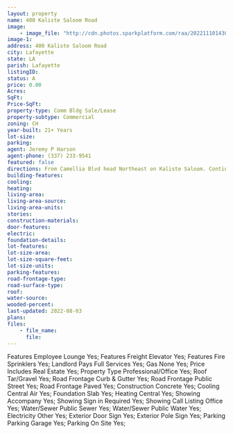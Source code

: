 ```yaml
---
layout: property
name: 400 Kaliste Saloom Road
image:
    - image_file: "http://cdn.photos.sparkplatform.com/raa/20221110143057176469000000.jpg"
image-1:
address: 400 Kaliste Saloom Road
city: Lafayette
state: LA
parish: Lafayette
listingID: 
status: A
price: 0.00
Acres: 
SqFt: 
Price-SqFt: 
property-type: Comm Bldg Sale/Lease
property-subtype: Commercial
zoning: CH
year-built: 21+ Years
lot-size: 
parking: 
agent: Jeremy P Harson
agent-phone: (337) 233-9541
featured: false
directions: From Camellia Blvd head Northeast on Kaliste Saloom. Continue on Kaliste Saloom for 2.3 miles and destination will be on your right.
building-features: 
cooling: 
heating: 
living-area: 
living-area-source: 
living-area-units: 
stories: 
construction-materials: 
door-features: 
electric: 
foundation-details: 
lot-features: 
lot-size-area: 
lot-size-square-feet: 
lot-size-units: 
parking-features: 
road-frontage-type: 
road-surface-type: 
roof: 
water-source: 
wooded-percent: 
last-updated: 2022-08-03
plans: 
files:
    - file_name:
      file:
---
```

Features	Employee Lounge	Yes;
Features	Freight Elevator	Yes;
Features	Fire Sprinklers	Yes;
Landlord Pays	Full Services	Yes;
Gas	None	Yes;
Price Includes	Real Estate	Yes;
Property Type	Professional/Office	Yes;
Roof	Tar/Gravel	Yes;
Road Frontage	Curb & Gutter	Yes;
Road Frontage	Public Street	Yes;
Road Frontage	Paved	Yes;
Construction	Concrete	Yes;
Cooling	Central Air	Yes;
Foundation	Slab	Yes;
Heating	Central	Yes;
Showing	Accompany	Yes;
Showing	Sign in Required	Yes;
Showing	Call Listing Office	Yes;
Water/Sewer	Public Sewer	Yes;
Water/Sewer	Public Water	Yes;
Electricity	Other	Yes;
Exterior	Door Sign	Yes;
Exterior	Pole Sign	Yes;
Parking	Parking Garage	Yes;
Parking	On Site	Yes;

